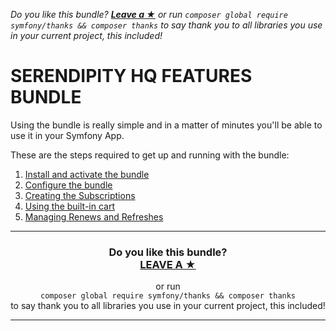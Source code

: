 *Do you like this bundle? [**Leave a &#9733;**](#js-repo-pjax-container) or run `composer global require symfony/thanks && composer thanks` to say thank you to all libraries you use in your current project, this included!*

SERENDIPITY HQ FEATURES BUNDLE
==============================

Using the bundle is really simple and in a matter of minutes you'll be able to use it in your Symfony App.

These are the steps required to get up and running with the bundle:

1. [Install and activate the bundle](Installation.md)
2. [Configure the bundle](Configuration.md)
3. [Creating the Subscriptions](Subscription.md)
4. [Using the built-in cart](Using-the-cart.md)
5. [Managing Renews and Refreshes](Managing-renews-and-refreshes.md)

<hr />
<h3 align="center">
    <b>Do you like this bundle?</b><br />
    <b><a href="#js-repo-pjax-container">LEAVE A &#9733;</a></b>
</h3>
<p align="center">
    or run<br />
    <code>composer global require symfony/thanks && composer thanks</code><br />
    to say thank you to all libraries you use in your current project, this included!
</p>
<hr />
